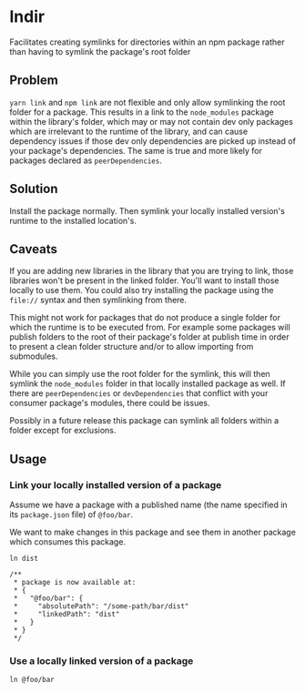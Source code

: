 # lndir

Facilitates creating symlinks for directories within an npm package rather than having to symlink the package's root folder

## Problem

`yarn link` and `npm link` are not flexible and only allow symlinking the root folder for a package.  This results in a link to the
`node_modules` package within the library's folder, which may or may not contain dev only packages which are irrelevant to the runtime
of the library, and can cause dependency issues if those dev only dependencies are picked up instead of your package's dependencies. The
same is true and more likely for packages declared as `peerDependencies`.

## Solution

Install the package normally. Then symlink your locally installed version's runtime to the installed location's.

## Caveats

If you are adding new libraries in the library that you are trying to link, those libraries won't be present in the linked folder. You'll
want to install those locally to use them. You could also try installing the package using the `file://` syntax and then symlinking from there.

This might not work for packages that do not produce a single folder for which the runtime is to be executed from.  For example some packages
will publish folders to the root of their package's folder at publish time in order to present a clean folder structure and/or to allow
importing from submodules.

While you can simply use the root folder for the symlink, this will then symlink the `node_modules` folder in that locally installed package
as well.  If there are `peerDependencies` or `devDependencies` that conflict with your consumer package's modules, there could be issues.

Possibly in a future release this package can symlink all folders within a folder except for exclusions.

## Usage

### Link your locally installed version of a package

Assume we have a package with a published name (the name specified in its `package.json` file) of `@foo/bar`.

We want to make changes in this package and see them in another package which consumes this package.

```
ln dist

/**
 * package is now available at:
 * {
 *   "@foo/bar": {
 *     "absolutePath": "/some-path/bar/dist"
 *     "linkedPath": "dist"
 *   }
 * }
 */
```
### Use a locally linked version of a package

```
ln @foo/bar
```
